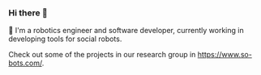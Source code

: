 ### Hi there 👋

:robot: I'm a robotics engineer and software developer, currently working in developing tools for social robots.

Check out some of the projects in our research group in https://www.so-bots.com/.

<!--![gimait's GitHub stats](https://github-readme-stats.vercel.app/api?username=gimait&count_private=true&show_icons=true&hide=stars&theme=dark)
<!--
**gimait/gimait** is a ✨ _special_ ✨ repository because its `README.md` (this file) appears on your GitHub profile.

Here are some ideas to get you started:

- 🔭 I’m currently working on ...
- 🌱 I’m currently learning ...
- 👯 I’m looking to collaborate on ...
- 🤔 I’m looking for help with ...
- 💬 Ask me about ...
- 📫 How to reach me: ...
- 😄 Pronouns: ...
- ⚡ Fun fact: ...
-->
